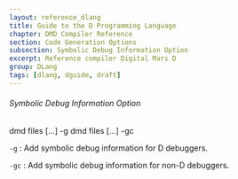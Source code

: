 ```yaml
---
layout: reference_dlang
title: Guide to the D Programming Language
chapter: DMD Compiler Reference
section: Code Generation Options
subsection: Symbolic Debug Information Option
excerpt: Reference compiler Digital Mars D
group: DLang
tags: [dlang, dguide, draft]
---
```


###### Symbolic Debug Information Option

<div markdown='1' class='syntax'>
    dmd files [...] -g
    dmd files [...] -gc

`-g`
: Add symbolic debug information for D debuggers.

`-gc`
: Add symbolic debug information for non-D debuggers.
</div>
